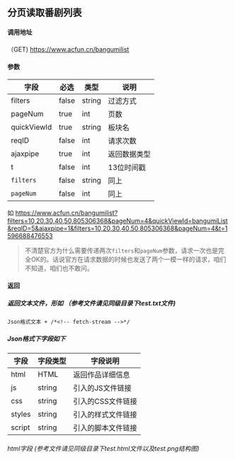 ## 分页读取番剧列表

#### 调用地址

（GET)  https://www.acfun.cn/bangumilist

#### 参数

| 字段        | 必选  | 类型   | 说明         |
| ----------- | ----- | ------ | ------------ |
| filters     | false | string | 过滤方式     |
| pageNum     | true  | int    | 页数         |
| quickViewId | true  | string | 板块名       |
| reqID       | false | int    | 请求次数     |
| ajaxpipe    | true  | int    | 返回数据类型 |
| t           | false | int    | 13位时间戳   |
| `filters`   | false | string | 同上         |
| `pageNum`   | false | int    | 同上         |

如  https://www.acfun.cn/bangumilist?filters=10,20,30,40,50,805306368&pageNum=4&quickViewId=bangumiList&reqID=5&ajaxpipe=1&filters=10,20,30,40,50,805306368&pageNum=4&t=1596688476553 

> 不清楚官方为什么需要传递两次`filters`和`pageNum`参数，请求一次也是完全OK的。话说官方在请求数据的时候也发送了两个一模一样的请求，咱们不知道，咱们也不敢问。

#### 返回

##### 返回文本文件，形如 （参考文件请见同级目录下test.txt文件)

```
Json格式文本 + /*<!-- fetch-stream -->*/
```

##### Json格式下字段如下

| 字段   | 字段类型 | 字段说明           |
| ------ | -------- | ------------------ |
| html   | HTML     | 返回作品详细信息   |
| js     | string   | 引入的JS文件链接   |
| css    | string   | 引入的CSS文件链接  |
| styles | string   | 引入的样式文件链接 |
| script | string   | 引入的脚本文件链接 |

###### html字段 (参考文件请见同级目录下test.html文件以及test.png结构图)









